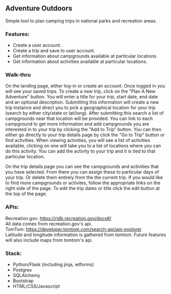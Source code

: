## Adventure Outdoors 
Simple tool to plan camping trips in national parks and recreation areas.

### Features:
- Create a user account.
- Create a trip and save to user account.
- Get information about campgrounds available at particular locations
- Get information about activities available at particular locations.

### Walk-thru
On the landing page, either log-in or create an account. Once logged in you will see your saved trips. To create a new trip, click on the "Plan A New Adventure" button. You will enter a title for your trip, start date, end date and an optional description. Submitting this information will create a new trip instance and direct you to pick a geographical location for your trip (search by either city/state or lat/long). After submitting this search a list of campgrounds near that location will be provided. You can link to each campground to get more information and add campgrounds you are interested in to your trip by clicking the "Add to Trip" button. You can then either go directly to your trip details page by click the "Go to Trip" button or find activities. When viewing activities, you will see a list of activities available, clicking on one will take you to a list of locations where you can do this activity. You can add the activity to your trip and it is tied to that particular location.

On the trip details page you can see the campgrounds and activities that you have selected. From there you can assign these to particular days of your trip. Or delete them entirely from the the current trip. If you would like to find more campgrounds or activites, follow the appropriate links on the right side of the page. To edit the trip dates or title click the edit button at the top of the page.

### APIs:
Recreation.gov: https://ridb.recreation.gov/docs#/</br>
All data comes from recreation.gov's api. </br>
TomTom: https://developer.tomtom.com/search-api/api-explorer </br>
Latitude and longitude information is gathered from tomtom. Future features will also include maps from tomtom's api.

### Stack:
- Python/Flask (including jinja, wtforms)
- Postgres
- SQLAlchemy
- Bootstrap
- HTML/CSS/Javascript